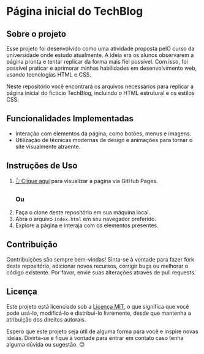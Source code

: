# Página inicial do TechBlog
<h2>Sobre o projeto</h2>
<p>Esse projeto foi desenvolvido como uma atividade proposta pelO curso da universidade onde estudo atualmente. A ideia era os alunos observarem a página pronta e tentar replicar da forma mais fiel possível. Com isso, foi possível praticar e aprimorar minhas habilidades em desenvolvimento web, usando tecnologias HTML e CSS.</p>
<p>Neste repositório você encontrará os arquivos necessários para replicar a página inicial do fictício TechBlog, incluindo o HTML estrutural e os estilos CSS.</p>

 <h2>Funcionalidades Implementadas</h2>
  <ul>
    <li>Interação com elementos da página, como botões, menus e imagens.</li>
    <li>Utilização de técnicas modernas de design e animações para tornar o site visualmente atraente.</li>
  </ul>

  <h2>Instruções de Uso</h2>
  <ol>
    <li><a href="https://joaolucassousa.github.io/Microsoft-Homepage-clone/">👆 Clique aqui</a> para visualizar a página via GitHub Pages.</li>
    <h3>Ou</h3>
    <li>Faça o clone deste repositório em sua máquina local.</li>
    <li>Abra o arquivo <code>index.html</code> em seu navegador preferido.</li>
    <li>Explore a página e interaja com os elementos presentes.</li>
  </ol>

  <h2>Contribuição</h2>
  <p>Contribuições são sempre bem-vindas! Sinta-se à vontade para fazer fork deste repositório, adicionar novos recursos, corrigir bugs ou melhorar o código existente. Por favor, envie suas alterações através de pull requests.</p>

  <h2>Licença</h2>
  <p>Este projeto está licenciado sob a <a href="LICENSE">Licença MIT</a>, o que significa que você pode usá-lo, modificá-lo e distribuí-lo livremente, desde que mantenha a atribuição dos direitos autorais.</p>

  <p>Espero que este projeto seja útil de alguma forma para você e inspire novas ideias. Divirta-se e fique à vontade para entrar em contato caso tenha alguma dúvida ou sugestão. 😊</p>
  

